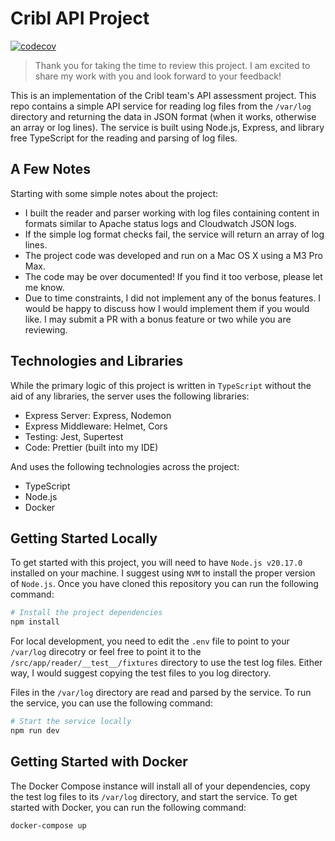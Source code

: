 # Cribl API Project

[![codecov](https://codecov.io/gh/tjeastmond/cribl/graph/badge.svg?token=19SODAW58R)](https://codecov.io/gh/tjeastmond/cribl)

> Thank you for taking the time to review this project. I am excited to share my work with you and look forward to your feedback!

This is an implementation of the Cribl team's API assessment project. This repo contains a simple API service for reading log files from the `/var/log` directory and returning the data in JSON format (when it works, otherwise an array or log lines). The service is built using Node.js, Express, and library free TypeScript for the reading and parsing of log files.

## A Few Notes

Starting with some simple notes about the project:

- I built the reader and parser working with log files containing content in formats similar to Apache status logs and Cloudwatch JSON logs.
- If the simple log format checks fail, the service will return an array of log lines.
- The project code was developed and run on a Mac OS X using a M3 Pro Max.
- The code may be over documented! If you find it too verbose, please let me know.
- Due to time constraints, I did not implement any of the bonus features. I would be happy to discuss how I would implement them if you would like. I may submit a PR with a bonus feature or two while you are reviewing.

## Technologies and Libraries

While the primary logic of this project is written in `TypeScript` without the aid of any libraries, the server uses the following libraries:

- Express Server: Express, Nodemon
- Express Middleware: Helmet, Cors
- Testing: Jest, Supertest
- Code: Prettier (built into my IDE)

And uses the following technologies across the project:

- TypeScript
- Node.js
- Docker

## Getting Started Locally

To get started with this project, you will need to have `Node.js v20.17.0` installed on your machine. I suggest using `NVM` to install the proper version of `Node.js`. Once you have cloned this repository you can run the following command:

```bash
# Install the project dependencies
npm install
```

For local development, you need to edit the `.env` file to point to your `/var/log` direcotry or feel free to point it to the `/src/app/reader/__test__/fixtures` directory to use the test log files. Either way, I would suggest copying the test files to you log directory.

Files in the `/var/log` directory are read and parsed by the service. To run the service, you can use the following command:

```bash
# Start the service locally
npm run dev
```

## Getting Started with Docker

The Docker Compose instance will install all of your dependencies, copy the test log files to its `/var/log` directory, and start the service. To get started with Docker, you can run the following command:

```bash
docker-compose up
```
